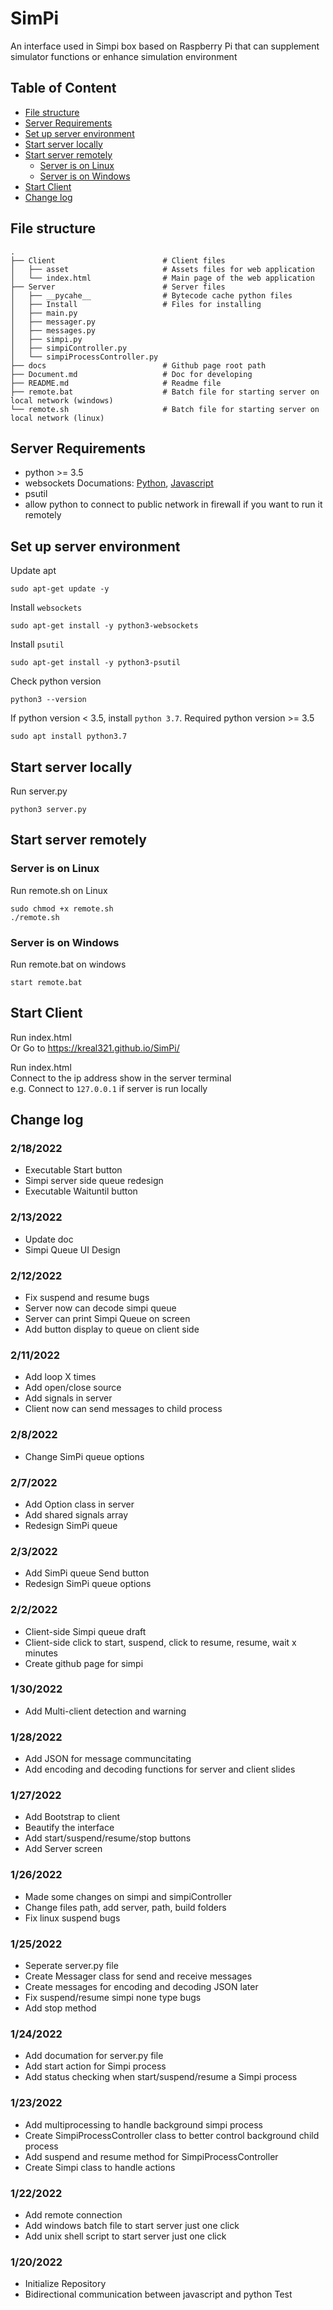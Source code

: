 # SimPi
An interface used in Simpi box based on Raspberry Pi that can supplement simulator functions or enhance simulation environment

## Table of Content
- [File structure](#file-structure)
- [Server Requirements](#server-requirements)
- [Set up server environment](#set-up-server-environment)
- [Start server locally](#start-server-locally)
- [Start server remotely](#start-server-remotely)
  * [Server is on Linux](#server-is-on-linux)
  * [Server is on Windows](#server-is-on-windows)
- [Start Client](#start-client)
- [Change log](#change-log)

## File structure
```
.
├── Client                        # Client files
│   ├── asset                     # Assets files for web application
│   └── index.html                # Main page of the web application
├── Server                        # Server files
│   ├── __pycahe__                # Bytecode cache python files
│   ├── Install                   # Files for installing
│   ├── main.py
│   ├── messager.py 
│   ├── messages.py
│   ├── simpi.py
│   ├── simpiController.py
│   └── simpiProcessController.py
├── docs                          # Github page root path
├── Document.md                   # Doc for developing
├── README.md                     # Readme file
├── remote.bat                    # Batch file for starting server on local network (windows)
└── remote.sh                     # Batch file for starting server on local network (linux)
```

## Server Requirements
 - python >= 3.5
 - websockets  Documations: [Python](https://websockets.readthedocs.io/en/stable/index.html), [Javascript](https://javascript.info/websocket)
 - psutil  
 - allow python to connect to public network in firewall if you want to run it remotely


## Set up server environment
Update apt
```
sudo apt-get update -y
```
Install `websockets`
```
sudo apt-get install -y python3-websockets
```
Install `psutil`
```
sudo apt-get install -y python3-psutil
```

Check python version
```
python3 --version
```

If python version < 3.5, install `python 3.7`. Required python version >= 3.5
```
sudo apt install python3.7
```

## Start server locally
Run server.py
```
python3 server.py
```

## Start server remotely
### Server is on Linux
Run remote.sh on Linux
```
sudo chmod +x remote.sh
./remote.sh
```

### Server is on Windows
Run remote.bat on windows
```
start remote.bat
```

## Start Client
Run index.html \
Or Go to https://kreal321.github.io/SimPi/

Run index.html \
Connect to the ip address show in the server terminal \
e.g. Connect to `127.0.0.1` if server is run locally



## Change log
### 2/18/2022
- Executable Start button
- Simpi server side queue redesign
- Executable Waituntil button

### 2/13/2022
- Update doc
- Simpi Queue UI Design

### 2/12/2022
- Fix suspend and resume bugs
- Server now can decode simpi queue
- Server can print Simpi Queue on screen
- Add button display to queue on client side

### 2/11/2022
- Add loop X times
- Add open/close source
- Add signals in server
- Client now can send messages to child process

### 2/8/2022
- Change SimPi queue options

### 2/7/2022
- Add Option class in server
- Add shared signals array
- Redesign SimPi queue

### 2/3/2022
- Add SimPi queue Send button
- Redesign SimPi queue options

### 2/2/2022
- Client-side Simpi queue draft
- Client-side click to start, suspend, click to resume, resume, wait x minutes
- Create github page for simpi

### 1/30/2022
- Add Multi-client detection and warning

### 1/28/2022
- Add JSON for message communcitating
- Add encoding and decoding functions for server and client slides

### 1/27/2022
- Add Bootstrap to client
- Beautify the interface
- Add start/suspend/resume/stop buttons
- Add Server screen

### 1/26/2022
- Made some changes on simpi and simpiController
- Change files path, add server, path, build folders
- Fix linux suspend bugs

### 1/25/2022
- Seperate server.py file
- Create Messager class for send and receive messages
- Create messages for encoding and decoding JSON later
- Fix suspend/resume simpi none type bugs
- Add stop method

### 1/24/2022
- Add documation for server.py file
- Add start action for Simpi process
- Add status checking when start/suspend/resume a Simpi process

### 1/23/2022
- Add multiprocessing to handle background simpi process
- Create SimpiProcessController class to better control background child process
- Add suspend and resume method for SimpiProcessController
- Create Simpi class to handle actions

### 1/22/2022
- Add remote connection
- Add windows batch file to start server just one click
- Add unix shell script to start server just one click

### 1/20/2022
- Initialize Repository
- Bidirectional communication between javascript and python Test